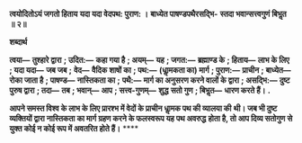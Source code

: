 **त्वयोदितोऽयं जगतो हिताय** **यदा यदा वेदपथ: पुराण: ।** **बाध्येत पाषण्डपथैरसद्भि-** **स्तदा भवान्सत्त्वगुणं बिभॢत ॥ २॥** 

**शब्दार्थ** 

**त्वया—** **तुश्हारे द्वारा** **; उदित:—** **कहा गया है** **; अयम्—** **यह** **; जगत:—** **ब्रह्माण्ड के** **; हिताय—** **लाभ के लिए** **; यदा यदा—** **जब जब** **;** **वेद—** **वैदिक शाषों का** **; पथ:—** **(धाॢमकता का) मार्ग** **; पुराण:—** **प्राचीन** **; बाध्येत—** **रोका जाता है** **; पाषण्ड—** **नास्तिकता का** **;** **पथै:—** **मार्ग का अनुसरण करने वालों के द्वारा** **; असद्भि:—** **दुष्ट पुरुष द्वारा** **; तदा—** **तब** **; भवान्—** **आप** **; सत्त्व-गुणम्—** **शुद्ध** **सतो गुण** **; बिभॢत—** **धारण करते हैं।** **.** 

**आपने समस्त विश्व के लाभ के लिए प्रारश्भ में वेदों के प्राचीन धाॢमक पथ की व्यालया की** **थी। जब भी दुष्ट व्यक्तियों द्वारा नास्तिकता का मार्ग ग्रहण करने के फलस्वरूप यह पथ अवरुद्ध** **होता है, तो आप दिव्य सतोगुण से युक्त कोई न कोई रूप में अवतरित होते हैं।** **** 